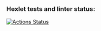 ### Hexlet tests and linter status:
[![Actions Status](https://github.com/tigp/frontend-project-12/workflows/hexlet-check/badge.svg)](https://github.com/tigp/frontend-project-12/actions)